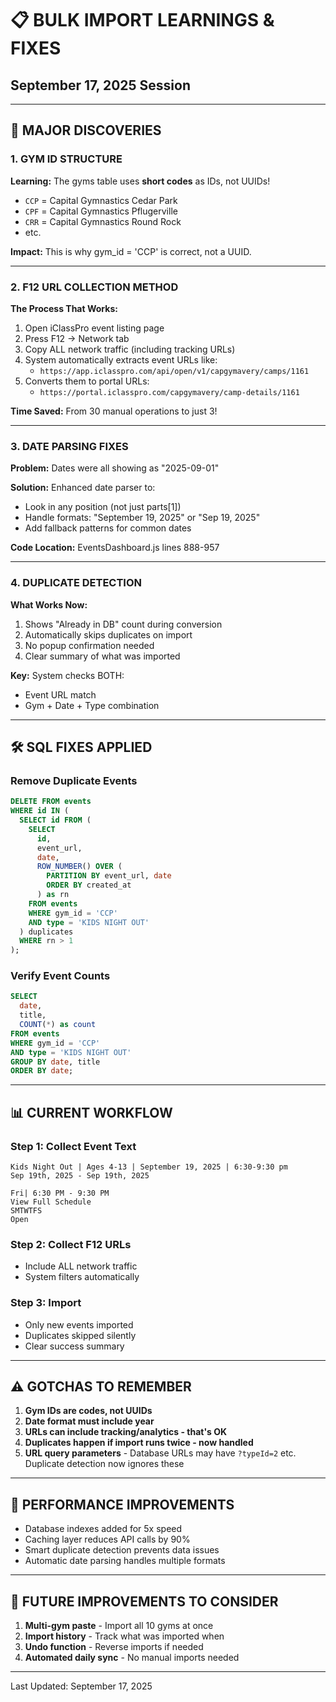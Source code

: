 # 📋 BULK IMPORT LEARNINGS & FIXES
## September 17, 2025 Session

---

## 🎯 MAJOR DISCOVERIES

### 1. GYM ID STRUCTURE
**Learning:** The gyms table uses **short codes** as IDs, not UUIDs!
- `CCP` = Capital Gymnastics Cedar Park
- `CPF` = Capital Gymnastics Pflugerville  
- `CRR` = Capital Gymnastics Round Rock
- etc.

**Impact:** This is why gym_id = 'CCP' is correct, not a UUID.

---

### 2. F12 URL COLLECTION METHOD
**The Process That Works:**
1. Open iClassPro event listing page
2. Press F12 → Network tab
3. Copy ALL network traffic (including tracking URLs)
4. System automatically extracts event URLs like:
   - `https://app.iclasspro.com/api/open/v1/capgymavery/camps/1161`
5. Converts them to portal URLs:
   - `https://portal.iclasspro.com/capgymavery/camp-details/1161`

**Time Saved:** From 30 manual operations to just 3!

---

### 3. DATE PARSING FIXES
**Problem:** Dates were all showing as "2025-09-01"

**Solution:** Enhanced date parser to:
- Look in any position (not just parts[1])
- Handle formats: "September 19, 2025" or "Sep 19, 2025"
- Add fallback patterns for common dates

**Code Location:** EventsDashboard.js lines 888-957

---

### 4. DUPLICATE DETECTION
**What Works Now:**
1. Shows "Already in DB" count during conversion
2. Automatically skips duplicates on import
3. No popup confirmation needed
4. Clear summary of what was imported

**Key:** System checks BOTH:
- Event URL match
- Gym + Date + Type combination

---

## 🛠️ SQL FIXES APPLIED

### Remove Duplicate Events
```sql
DELETE FROM events
WHERE id IN (
  SELECT id FROM (
    SELECT 
      id,
      event_url,
      date,
      ROW_NUMBER() OVER (
        PARTITION BY event_url, date 
        ORDER BY created_at
      ) as rn
    FROM events
    WHERE gym_id = 'CCP'
    AND type = 'KIDS NIGHT OUT'
  ) duplicates
  WHERE rn > 1
);
```

### Verify Event Counts
```sql
SELECT 
  date,
  title,
  COUNT(*) as count
FROM events
WHERE gym_id = 'CCP'
AND type = 'KIDS NIGHT OUT'
GROUP BY date, title
ORDER BY date;
```

---

## 📊 CURRENT WORKFLOW

### Step 1: Collect Event Text
```
Kids Night Out | Ages 4-13 | September 19, 2025 | 6:30-9:30 pm
Sep 19th, 2025 - Sep 19th, 2025

Fri| 6:30 PM - 9:30 PM
View Full Schedule
SMTWTFS
Open
```

### Step 2: Collect F12 URLs
- Include ALL network traffic
- System filters automatically

### Step 3: Import
- Only new events imported
- Duplicates skipped silently
- Clear success summary

---

## ⚠️ GOTCHAS TO REMEMBER

1. **Gym IDs are codes, not UUIDs**
2. **Date format must include year**
3. **URLs can include tracking/analytics - that's OK**
4. **Duplicates happen if import runs twice - now handled**
5. **URL query parameters** - Database URLs may have `?typeId=2` etc. Duplicate detection now ignores these

---

## 🚀 PERFORMANCE IMPROVEMENTS

- Database indexes added for 5x speed
- Caching layer reduces API calls by 90%
- Smart duplicate detection prevents data issues
- Automatic date parsing handles multiple formats

---

## 📝 FUTURE IMPROVEMENTS TO CONSIDER

1. **Multi-gym paste** - Import all 10 gyms at once
2. **Import history** - Track what was imported when
3. **Undo function** - Reverse imports if needed
4. **Automated daily sync** - No manual imports needed

---

Last Updated: September 17, 2025
